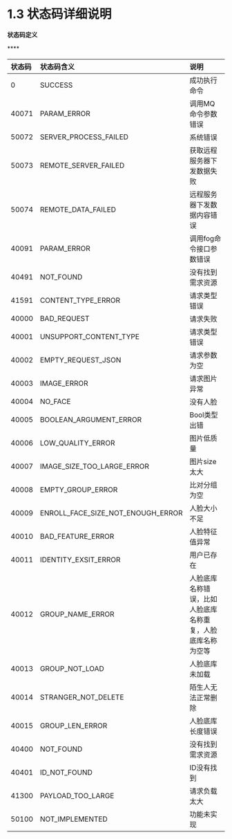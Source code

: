 # 1.3 状态码详细说明

**状态码定义**

\*\*\*\*

| 状态码 | 状态码含义 | 说明 |
| :--- | :--- | :--- |
| 0 | SUCCESS | 成功执行命令 |
| 40071 | PARAM\_ERROR | 调用MQ命令参数错误 |
| 50072 | SERVER\_PROCESS\_FAILED | 系统错误 |
| 50073 | REMOTE\_SERVER\_FAILED | 获取远程服务器下发数据失败 |
| 50074 | REMOTE\_DATA\_FAILED | 远程服务器下发数据内容错误 |
| 40091 | PARAM\_ERROR | 调用fog命令接口参数错误 |
| 40491 | NOT\_FOUND | 没有找到需求资源 |
| 41591 | CONTENT\_TYPE\_ERROR | 请求类型错误 |
| 40000 | BAD\_REQUEST | 请求失败 |
| 40001 | UNSUPPORT\_CONTENT\_TYPE | 请求类型错误 |
| 40002 | EMPTY\_REQUEST\_JSON | 请求参数为空 |
| 40003 | IMAGE\_ERROR | 请求图片异常 |
| 40004 | NO\_FACE | 没有人脸 |
| 40005 | BOOLEAN\_ARGUMENT\_ERROR | Bool类型出错 |
| 40006 | LOW\_QUALITY\_ERROR | 图片低质量 |
| 40007 | IMAGE\_SIZE\_TOO\_LARGE\_ERROR | 图片size太大 |
| 40008 | EMPTY\_GROUP\_ERROR | 比对分组为空 |
| 40009 | ENROLL\_FACE\_SIZE\_NOT\_ENOUGH\_ERROR | 人脸大小不足 |
| 40010 | BAD\_FEATURE\_ERROR | 人脸特征值异常 |
| 40011 | IDENTITY\_EXSIT\_ERROR | 用户已存在 |
| 40012 | GROUP\_NAME\_ERROR | 人脸底库名称错误，比如人脸底库名称重复，人脸底库名称为空等 |
| 40013 | GROUP\_NOT\_LOAD | 人脸底库未加载 |
| 40014 | STRANGER\_NOT\_DELETE | 陌生人无法正常删除 |
| 40015 | GROUP\_LEN\_ERROR | 人脸底库长度错误 |
| 40400 | NOT\_FOUND | 没有找到需求资源 |
| 40401 | ID\_NOT\_FOUND | ID没有找到 |
| 41300 | PAYLOAD\_TOO\_LARGE | 请求负载太大 |
| 50100 | NOT\_IMPLEMENTED | 功能未实现 |


